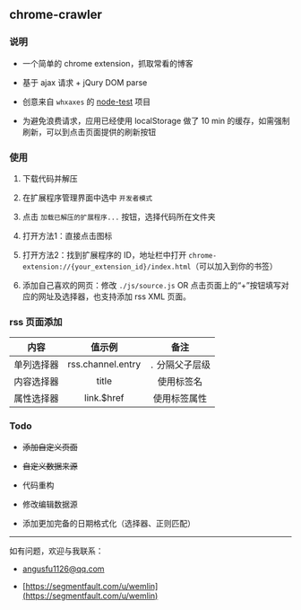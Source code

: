 
## chrome-crawler

### 说明

- 一个简单的 chrome extension，抓取常看的博客

- 基于 ajax 请求 + jQury DOM parse

- 创意来自 `whxaxes` 的 [node-test](https://github.com/whxaxes/node-test/tree/master/server/creeper) 项目

- 为避免浪费请求，应用已经使用 localStorage 做了 10 min 的缓存，如需强制刷新，可以到点击页面提供的刷新按钮

### 使用

1. 下载代码并解压

2. 在扩展程序管理界面中选中 `开发者模式`

3. 点击 `加载已解压的扩展程序...` 按钮，选择代码所在文件夹

4. 打开方法1：直接点击图标

5. 打开方法2：找到扩展程序的 ID，地址栏中打开 `chrome-extension://{your_extension_id}/index.html`（可以加入到你的书签）

6. 添加自己喜欢的网页：修改 `./js/source.js` OR 点击页面上的“+”按钮填写对应的网址及选择器，也支持添加 rss XML 页面。

### rss 页面添加

| 内容          | 值示例        | 备注          |
| ------------- |:-------------:|:-------------:|
| 单列选择器    | rss.channel.entry |  `.` 分隔父子层级 |
| 内容选择器    | title             | 使用标签名        |
| 属性选择器    | link.$href        | 使用标签属性      |


### 

### Todo

- <del>添加自定义页面</del>

- <del>自定义数据来源</del>

- 代码重构

- 修改编辑数据源

- 添加更加完备的日期格式化（选择器、正则匹配）

----------


如有问题，欢迎与我联系：

- <a href="mailto:angusfu1126@qq.com">angusfu1126@qq.com</a>

- [https://segmentfault.com/u/wemlin](https://segmentfault.com/u/wemlin)


